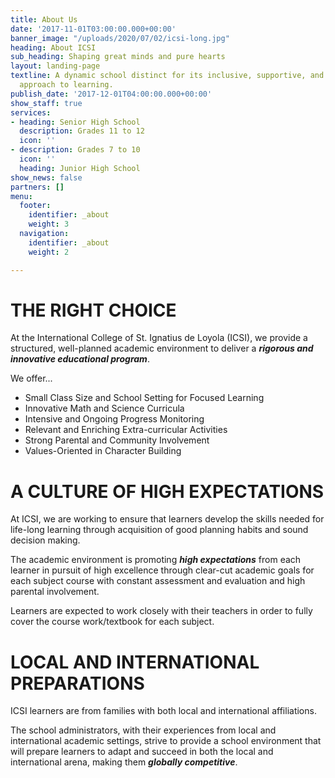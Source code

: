 ```yaml
---
title: About Us
date: '2017-11-01T03:00:00.000+00:00'
banner_image: "/uploads/2020/07/02/icsi-long.jpg"
heading: About ICSI
sub_heading: Shaping great minds and pure hearts
layout: landing-page
textline: A dynamic school distinct for its inclusive, supportive, and international
  approach to learning.
publish_date: '2017-12-01T04:00:00.000+00:00'
show_staff: true
services:
- heading: Senior High School
  description: Grades 11 to 12
  icon: ''
- description: Grades 7 to 10
  icon: ''
  heading: Junior High School
show_news: false
partners: []
menu:
  footer:
    identifier: _about
    weight: 3
  navigation:
    identifier: _about
    weight: 2

---
```

# THE RIGHT CHOICE

At the International College of St. Ignatius de Loyola (ICSI), we provide a structured, well-planned academic environment to deliver a **_rigorous and innovative educational program_**.

We offer...

* Small Class Size and School Setting for Focused Learning
* Innovative Math and Science Curricula
* Intensive and Ongoing Progress Monitoring
* Relevant and Enriching Extra-curricular Activities
* Strong Parental and Community Involvement
* Values-Oriented in Character Building

# A CULTURE OF HIGH EXPECTATIONS

At ICSI, we are working to ensure that learners develop the skills needed for life-long learning through acquisition of good planning habits and sound decision making.

The academic environment is promoting **_high expectations_** from each learner in pursuit of high excellence through clear-cut academic goals for each subject course with constant assessment and evaluation and high parental involvement.

Learners are expected to work closely with their teachers in order to fully cover the course work/textbook for each subject.

# LOCAL AND INTERNATIONAL PREPARATIONS

ICSI learners are from families with both local and international affiliations.

The school administrators, with their experiences from local and international academic settings, strive to provide a school environment that will prepare learners to adapt and succeed in both the local and international arena, making them **_globally competitive_**.